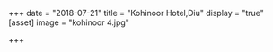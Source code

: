 +++
date = "2018-07-21"
title = "Kohinoor Hotel,Diu"
display = "true"
[asset]
image =  "kohinoor 4.jpg"

+++
